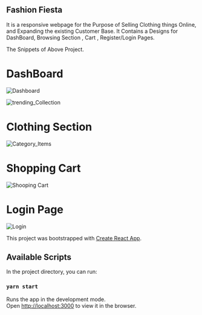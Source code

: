 ## Fashion Fiesta

It is a responsive webpage for the Purpose of Selling Clothing things Online, and Expanding the existing Customer Base.
It Contains a Designs for DashBoard, Browsing Section , Cart , Register/Login Pages.

The Snippets of Above Project. 
# DashBoard
![Dashboard](https://user-images.githubusercontent.com/43619839/137066393-3bbd034a-3747-4c2a-8332-c88dd795f82e.png)

![trending_Collection](https://user-images.githubusercontent.com/43619839/137066422-9d292f42-b42e-465a-aa3e-21f78f2ab3fb.png)

# Clothing Section 
![Category_Items](https://user-images.githubusercontent.com/43619839/137066427-18df0044-1419-4d8d-ab1b-328b4535a914.png)

# Shopping Cart

![Shooping Cart](https://user-images.githubusercontent.com/43619839/137066460-8a6fa5f4-64ef-44a5-98a4-254d6a7570d8.png)

# Login Page

![Login](https://user-images.githubusercontent.com/43619839/137066527-6f04d75c-ecda-460e-9f12-b865193f31eb.png)



This project was bootstrapped with [Create React App](https://github.com/facebook/create-react-app).

## Available Scripts

In the project directory, you can run:

### `yarn start`

Runs the app in the development mode.\
Open [http://localhost:3000](http://localhost:3000) to view it in the browser.
